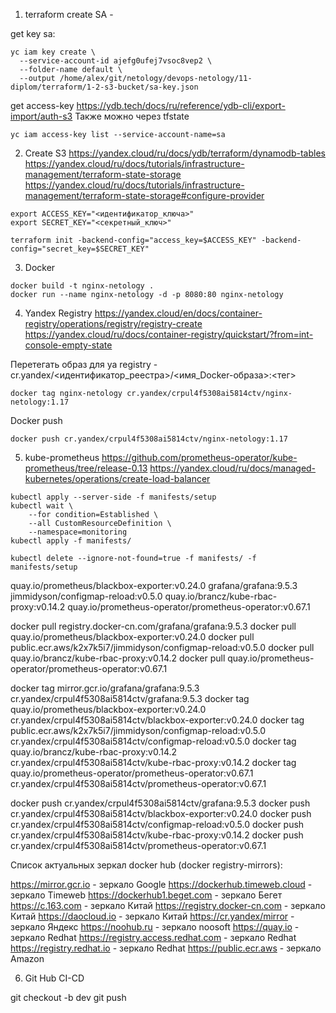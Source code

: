 1. terraform create SA - 

get key sa:
```
yc iam key create \
  --service-account-id ajefg0ufej7vsoc8vep2 \
  --folder-name default \
  --output /home/alex/git/netology/devops-netology/11-diplom/terraform/1-2-s3-bucket/sa-key.json
```

get access-key
https://ydb.tech/docs/ru/reference/ydb-cli/export-import/auth-s3
Также можно через tfstate

```
yc iam access-key list --service-account-name=sa
```

2. Create S3
https://yandex.cloud/ru/docs/ydb/terraform/dynamodb-tables
https://yandex.cloud/ru/docs/tutorials/infrastructure-management/terraform-state-storage
https://yandex.cloud/ru/docs/tutorials/infrastructure-management/terraform-state-storage#configure-provider

```
export ACCESS_KEY="<идентификатор_ключа>"
export SECRET_KEY="<секретный_ключ>"

terraform init -backend-config="access_key=$ACCESS_KEY" -backend-config="secret_key=$SECRET_KEY"
```

3. Docker
```
docker build -t nginx-netology .
docker run --name nginx-netology -d -p 8080:80 nginx-netology
```

4. Yandex Registry
https://yandex.cloud/en/docs/container-registry/operations/registry/registry-create
https://yandex.cloud/ru/docs/container-registry/quickstart/?from=int-console-empty-state

Перетегать образ для ya registry - cr.yandex/<идентификатор_реестра>/<имя_Docker-образа>:<тег>
```
docker tag nginx-netology cr.yandex/crpul4f5308ai5814ctv/nginx-netology:1.17
```
Docker push
```
docker push cr.yandex/crpul4f5308ai5814ctv/nginx-netology:1.17
```

5. kube-prometheus
https://github.com/prometheus-operator/kube-prometheus/tree/release-0.13
https://yandex.cloud/ru/docs/managed-kubernetes/operations/create-load-balancer

```
kubectl apply --server-side -f manifests/setup
kubectl wait \
	--for condition=Established \
	--all CustomResourceDefinition \
	--namespace=monitoring
kubectl apply -f manifests/

kubectl delete --ignore-not-found=true -f manifests/ -f manifests/setup
```
quay.io/prometheus/blackbox-exporter:v0.24.0
grafana/grafana:9.5.3
jimmidyson/configmap-reload:v0.5.0
quay.io/brancz/kube-rbac-proxy:v0.14.2
quay.io/prometheus-operator/prometheus-operator:v0.67.1

docker pull registry.docker-cn.com/grafana/grafana:9.5.3
docker pull quay.io/prometheus/blackbox-exporter:v0.24.0
docker pull public.ecr.aws/k2x7k5i7/jimmidyson/configmap-reload:v0.5.0
docker pull quay.io/brancz/kube-rbac-proxy:v0.14.2
docker pull quay.io/prometheus-operator/prometheus-operator:v0.67.1

docker tag mirror.gcr.io/grafana/grafana:9.5.3 cr.yandex/crpul4f5308ai5814ctv/grafana:9.5.3
docker tag quay.io/prometheus/blackbox-exporter:v0.24.0 cr.yandex/crpul4f5308ai5814ctv/blackbox-exporter:v0.24.0
docker tag public.ecr.aws/k2x7k5i7/jimmidyson/configmap-reload:v0.5.0 cr.yandex/crpul4f5308ai5814ctv/configmap-reload:v0.5.0
docker tag quay.io/brancz/kube-rbac-proxy:v0.14.2 cr.yandex/crpul4f5308ai5814ctv/kube-rbac-proxy:v0.14.2
docker tag quay.io/prometheus-operator/prometheus-operator:v0.67.1 cr.yandex/crpul4f5308ai5814ctv/prometheus-operator:v0.67.1

docker push cr.yandex/crpul4f5308ai5814ctv/grafana:9.5.3
docker push cr.yandex/crpul4f5308ai5814ctv/blackbox-exporter:v0.24.0
docker push cr.yandex/crpul4f5308ai5814ctv/configmap-reload:v0.5.0
docker push cr.yandex/crpul4f5308ai5814ctv/kube-rbac-proxy:v0.14.2
docker push cr.yandex/crpul4f5308ai5814ctv/prometheus-operator:v0.67.1


Список актуальных зеркал docker hub (docker registry-mirrors):

https://mirror.gcr.io - зеркало Google
https://dockerhub.timeweb.cloud - зеркало Timeweb
https://dockerhub1.beget.com - зеркало Бегет
https://c.163.com - зеркало Китай
https://registry.docker-cn.com - зеркало Китай
https://daocloud.io - зеркало Китай
https://cr.yandex/mirror - зеркало Яндекс
https://noohub.ru - зеркало noosoft
https://quay.io - зеркало Redhat
https://registry.access.redhat.com - зеркало Redhat
https://registry.redhat.io - зеркало Redhat
https://public.ecr.aws - зеркало Amazon

6. Git Hub CI-CD

git checkout -b dev
git push